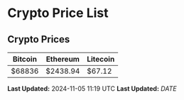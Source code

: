 # Crypto Price List

## Crypto Prices
| Bitcoin | Ethereum | Litecoin |
| ------- | -------- | -------- |
| $68836 | $2438.94 | $67.12 |
**Last Updated:** 2024-11-05 11:19 UTC
**Last Updated:** $DATE$
